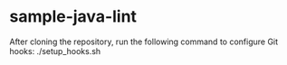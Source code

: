 # sample-java-lint
 
After cloning the repository, run the following command to configure Git hooks:
./setup_hooks.sh







